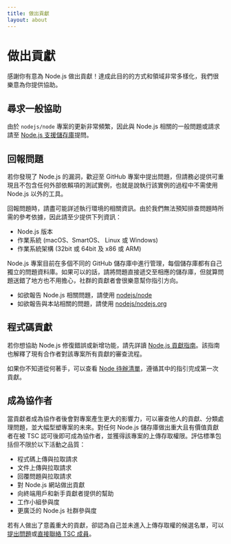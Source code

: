 ```yaml
---
title: 做出貢獻
layout: about
---
```


# 做出貢獻

感謝你有意為 Node.js 做出貢獻！達成此目的的方式和領域非常多樣化，我們很樂意為你提供協助。

## 尋求一般協助

由於 `nodejs/node` 專案的更新非常頻繁，因此與 Node.js 相關的一般問題或請求請至 [Node.js 支援儲存庫](https://github.com/nodejs/help/issues)提問。

## 回報問題

若你發現了 Node.js 的漏洞，歡迎至 GitHub 專案中提出問題，但請務必提供可重現且不包含任何外部依賴項的測試實例，也就是說執行該實例的過程中不需使用 Node.js 以外的工具。

回報問題時，請盡可能詳述執行環境的相關資訊。由於我們無法預知排查問題時所需的參考依據，因此請至少提供下列資訊：

- Node.js 版本
- 作業系統 (macOS、SmartOS、 Linux 或 Windows)
- 作業系統架構 (32bit 或 64bit 及 x86 或 ARM)

Node.js 專案目前在多個不同的 GitHub 儲存庫中進行管理，每個儲存庫都有自己獨立的問題資料庫。如果可以的話，請將問題直接遞交至相應的儲存庫，但就算問題送錯了地方也不用擔心，社群的貢獻者會很樂意幫你指引方向。

- 如欲報告 Node.js 相關問題，請使用 [nodejs/node](https://github.com/nodejs/node)
- 如欲報告與本站相關的問題，請使用 [nodejs/nodejs.org](https://github.com/nodejs/nodejs.org/issues)

## 程式碼貢獻

若你想協助 Node.js 修復錯誤或新增功能，請先詳讀 [Node.js 貢獻指南](https://github.com/nodejs/node/blob/main/CONTRIBUTING.md/#pull-requests)。該指南也解釋了現有合作者對該專案所有貢獻的審查流程。

如果你不知道從何著手，可以查看 [Node 待辦清單](https://www.nodetodo.org/)，遵循其中的指引完成第一次貢獻。

## 成為協作者

當貢獻者成為協作者後會對專案產生更大的影響力，可以審查他人的貢獻、分類處理問題，並大幅型塑專案的未來。對任何 Node.js 儲存庫做出重大且有價值貢獻者在被 TSC 認可後即可成為協作者，並獲得該專案的上傳存取權限。評估標準包括但不限於以下活動之品質：

- 程式碼上傳與拉取請求
- 文件上傳與拉取請求
- 回覆問題與拉取請求
- 對 Node.js 網站做出貢獻
- 向終端用戶和新手貢獻者提供的幫助
- 工作小組參與度
- 更廣泛的 Node.js 社群參與度

若有人做出了意義重大的貢獻，卻認為自己並未進入上傳存取權的候選名單，可以[提出問題](https://github.com/nodejs/TSC/issues)或[直接聯絡 TSC 成員](https://github.com/nodejs/node#tsc-technical-steering-committee)。
